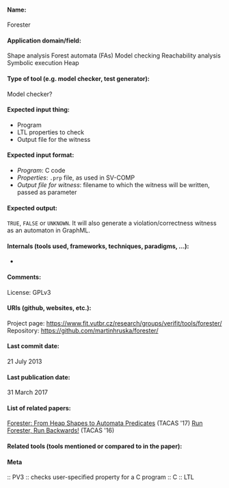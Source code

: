 #### Name:
Forester

#### Application domain/field:
Shape analysis
Forest automata (FAs)
Model checking
Reachability analysis
Symbolic execution
Heap

#### Type of tool (e.g. model checker, test generator):
Model checker?

#### Expected input thing:
- Program
- LTL properties to check
- Output file for the witness

#### Expected input format:
- *Program*: C code
- *Properties*: `.prp` file, as used in SV-COMP
- *Output file for witness*: filename to which the witness will be written, passed as parameter

#### Expected output:
`TRUE`, `FALSE` or `UNKNOWN`.
It will also generate a violation/correctness witness as an automaton in GraphML.

#### Internals (tools used, frameworks, techniques, paradigms, ...):
-

#### Comments:
License: GPLv3

#### URIs (github, websites, etc.):
Project page: https://www.fit.vutbr.cz/research/groups/verifit/tools/forester/
Repository: https://github.com/martinhruska/forester/

#### Last commit date:
21 July 2013

#### Last publication date:
31 March 2017

#### List of related papers:
[Forester: From Heap Shapes to Automata Predicates](https://doi.org/10.1007/978-3-662-54580-5_24) (TACAS '17)
[Run Forester, Run Backwards!](https://doi.org/10.1007/978-3-662-49674-9_61) (TACAS '16)

#### Related tools (tools mentioned or compared to in the paper):

#### Meta
:: PV3 :: checks user-specified property for a C program
:: C
:: LTL